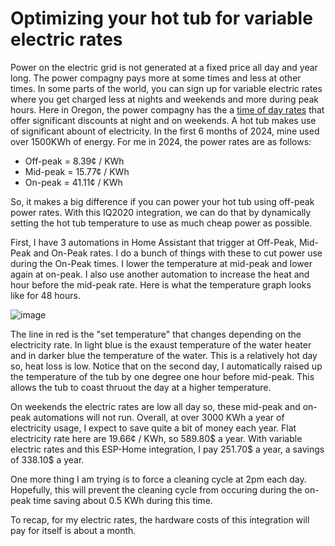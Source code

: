 # Optimizing your hot tub for variable electric rates

Power on the electric grid is not generated at a fixed price all day and year long. The power compagny pays more at some times and less at other times. In some parts of the world, you can sign up for variable electric rates where you get charged less at nights and weekends and more during peak hours. Here in Oregon, the power compagny has the a [time of day rates](https://portlandgeneral.com/about/info/pricing-plans/time-of-day) that offer significant discounts at night and on weekends. A hot tub makes use of significant abount of electricity. In the first 6 months of 2024, mine used over 1500KWh of energy. For me in 2024, the power rates are as follows:

 - Off-peak = 8.39¢ / KWh
 - Mid-peak = 15.77¢ / KWh
 - On-peak = 41.11¢ / KWh

So, it makes a big difference if you can power your hot tub using off-peak power rates. With this IQ2020 integration, we can do that by dynamically setting the hot tub temperature to use as much cheap power as possible.

First, I have 3 automations in Home Assistant that trigger at Off-Peak, Mid-Peak and On-Peak rates. I do a bunch of things with these to cut power use during the On-Peak times. I lower the temperature at mid-peak and lower again at on-peak. I also use another automation to increase the heat and hour before the mid-peak rate. Here is what the temperature graph looks like for 48 hours.

![image](https://github.com/Ylianst/ESP-IQ2020/assets/1319013/5c56901e-731b-40b2-af83-fdf881bc15ce)

The line in red is the "set temperature" that changes depending on the electricity rate. In light blue is the exaust temperature of the water heater and in darker blue the temperature of the water. This is a relatively hot day so, heat loss is low. Notice that on the second day, I automatically raised up the temperature of the tub by one degree one hour before mid-peak. This allows the tub to coast thruout the day at a higher temperature.

On weekends the electric rates are low all day so, these mid-peak and on-peak automations will not run. Overall, at over 3000 KWh a year of electricity usage, I expect to save quite a bit of money each year. Flat electricity rate here are 19.66¢ / KWh, so 589.80$ a year. With variable electric rates and this ESP-Home integration, I pay 251.70$ a year, a savings of 338.10$ a year.

One more thing I am trying is to force a cleaning cycle at 2pm each day. Hopefully, this will prevent the cleaning cycle from occuring during the on-peak time saving about 0.5 KWh during this time.

To recap, for my electric rates, the hardware costs of this integration will pay for itself is about a month.

